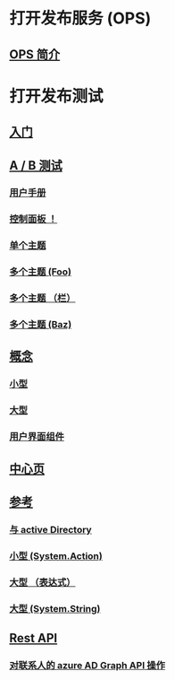 # 打开发布服务 (OPS)
## [OPS 简介](https://ppe.msdn.microsoft.com/en-us/openpublishing/docs?branch=master)
# 打开发布测试
## [入门](index.md)
## [A / B 测试](./abtesting/index.md)
### [用户手册](./abtesting/users-manual-content.md)
### [控制面板 ！](./abtesting/control-panel.md)
### [单个主题](./abtesting/single-topic.md)
### [多个主题 (Foo)](./abtesting/multiple-topics-foo.md)
### [多个主题 （栏）](./abtesting/multiple-topics-bar.md)
### [多个主题 (Baz)](./abtesting/multiple-topics-baz.md)
## [概念](./conceptual/index.md)
### [小型](./conceptual/small.md)
### [大型](./conceptual/large.md)
### [用户界面组件](./conceptual/ui-components.md)
## [中心页](./hubpage/index.md)
## [参考](./reference/index.md)
### [与 active Directory](./reference/Microsoft.IdentityModel.Clients.ActiveDirectory.yml)
### [小型 (System.Action)](./reference/System.Action.yml)
### [大型 （表达式）](./reference/System.Linq.Expressions.Expression.yml)
### [大型 (System.String)](./reference/System.String.yml)
## [Rest API](./restapi/index.md)
### [对联系人的 azure AD Graph API 操作](./restapi/contacts_swagger2.json)


<!--HONumber=May16_HO4-->


